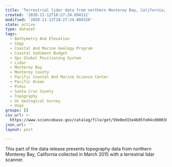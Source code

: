 ```yaml
---
title: 'Terrestrial lidar data from northern Monterey Bay, California, March 2015'
created: '2020-11-12T18:27:24.894312'
modified: '2020-11-12T18:27:24.894320'
state: active
type: dataset
tags:
  - Bathymetry And Elevation
  - Cmgp
  - Coastal And Marine Geology Program
  - Coastal Sediment Budget
  - Gps Global Positioning System
  - Lidar
  - Monterey Bay
  - Monterey County
  - Pacific Coastal And Marine Science Center
  - Pacific Ocean
  - Pcmsc
  - Santa Cruz County
  - Topography
  - Us Geological Survey
  - Usgs
groups: []
csv_url: >-
  https://www.sciencebase.gov/catalog/file/get/59e0ed15e4b05fe04cd00030?name=mb15_mar_tls_santacruz.csv
json_url: ''
layout: post

---
```

This part of the data release presents topography data from northern Monterey Bay, California collected in March 2015 with a terrestrial lidar scanner.

